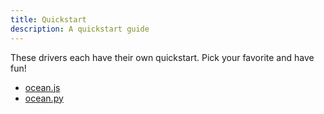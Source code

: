 ```yaml
---
title: Quickstart
description: A quickstart guide
---
```


These drivers each have their own quickstart. Pick your favorite and have fun!

- [ocean.js](https://github.com/oceanprotocol/ocean.js/blob/main/README.md)
- [ocean.py](https://github.com/oceanprotocol/ocean.py)
